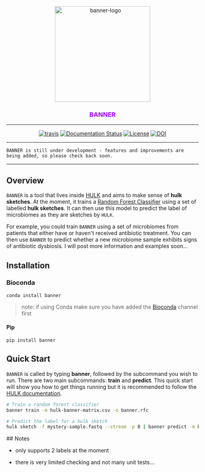 <div align="center">
    <img src="https://raw.githubusercontent.com/will-rowe/banner/master/misc/logo/banner-logo-with-text.png" alt="banner-logo" width="250">
    <h3><a style="color:#9900FF">BANNER</a></h3>
    <hr>
    <a href="https://travis-ci.org/will-rowe/banner"><img src="https://travis-ci.org/will-rowe/banner.svg?branch=master" alt="travis"></a>
    <a href='http://hulk.readthedocs.io/en/latest/?badge=latest'><img src='https://readthedocs.org/projects/hulk/badge/?version=latest' alt='Documentation Status' /></a>
    <a href="https://github.com/will-rowe/banner/blob/master/LICENSE"><img src="https://img.shields.io/badge/license-MIT-orange.svg" alt="License"></a>
    <a href="https://zenodo.org/badge/latestdoi/144629592"><img src="https://zenodo.org/badge/144629592.svg" alt="DOI"></a>
</div>

***

```
BANNER is still under development - features and improvements are being added, so please check back soon.
```

***

## Overview

`BANNER` is a tool that lives inside [HULK](https://github.com/will-rowe/hulk) and aims to make sense of **hulk sketches**. At the moment, it trains a [Random Forest Classifier](http://scikit-learn.org/stable/modules/generated/sklearn.ensemble.RandomForestClassifier.html) using a set of labelled **hulk sketches**. It can then use this model to predict the label of microbiomes as they are sketches by ``HULK``.

For example, you could train `BANNER` using a set of microbiomes from patients that either have or haven't received antibiotic treatment. You can then use `BANNER` to predict whether a new microbiome sample exhibits signs of antibiotic dysbiosis. I will post more information and examples soon...

## Installation

### Bioconda

```
conda install banner
```

> note: if using Conda make sure you have added the [Bioconda](https://bioconda.github.io/) channel first

#### Pip

```
pip install banner
```

## Quick Start

`BANNER` is called by typing **banner**, followed by the subcommand you wish to run. There are two main subcommands: **train** and **predict**. This quick start will show you how to get things running but it is recommended to follow the [HULK documentation](http://hulk-documentation.readthedocs.io/en/latest/?badge=latest).

```bash
# Train a random forest classifier
banner train -m hulk-banner-matrix.csv -o banner.rfc

# Predict the label for a hulk sketch
hulk sketch -f mystery-sample.fastq --stream -p 8 | banner predict -m banner.rfc
```


## Notes

* only supports 2 labels at the moment

* there is very limited checking and not many unit tests...
